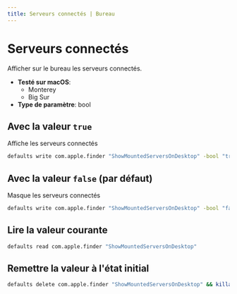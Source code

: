 ```yaml
---
title: Serveurs connectés | Bureau
---
```


# Serveurs connectés

Afficher sur le bureau les serveurs connectés.

<!-- break lists -->

- **Testé sur macOS**:
  - Monterey
  - Big Sur
- **Type de paramètre**: bool

## Avec la valeur `true`

Affiche les serveurs connectés

```bash
defaults write com.apple.finder "ShowMountedServersOnDesktop" -bool "true" && killall Finder
```

## Avec la valeur `false` (par défaut)

Masque les serveurs connectés

```bash
defaults write com.apple.finder "ShowMountedServersOnDesktop" -bool "false" && killall Finder
```

## Lire la valeur courante

```bash
defaults read com.apple.finder "ShowMountedServersOnDesktop"
```

## Remettre la valeur à l'état initial

```bash
defaults delete com.apple.finder "ShowMountedServersOnDesktop" && killall Finder
```
